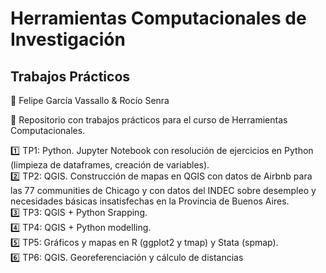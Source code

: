 # Herramientas Computacionales de Investigación  
## Trabajos Prácticos   

🚻 Felipe García Vassallo & Rocío Senra   


🔸 Repositorio con trabajos prácticos para el curso de Herramientas Computacionales.   

1️⃣ TP1: Python. Jupyter Notebook con resolución de ejercicios en Python (limpieza de dataframes, creación de variables).    
2️⃣ TP2: QGIS. Construcción de mapas en QGIS con datos de Airbnb para las 77 communities de Chicago y con datos del INDEC sobre desempleo y necesidades básicas insatisfechas en la Provincia de Buenos Aires.   
3️⃣ TP3: QGIS + Python Srapping.   
4️⃣ TP4: QGIS + Python modelling.    
5️⃣ TP5: Gráficos y mapas en R (ggplot2 y tmap) y Stata (spmap).   
6️⃣ TP6: QGIS. Georeferenciación y cálculo de distancias
